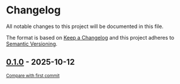 # Changelog

All notable changes to this project will be documented in this file.

The format is based on [Keep a Changelog](http://keepachangelog.com/en/1.0.0/)
and this project adheres to [Semantic Versioning](http://semver.org/spec/v2.0.0.html).

<!-- insertion marker -->
## [0.1.0](https://github.com/tsypuk/aws-news/releases/tag/0.1.0) - 2025-10-12

<small>[Compare with first commit](https://github.com/tsypuk/aws-news/compare/6d9035bed0558b346d6b938dc9ae057cf48198bb...0.1.0)</small>

